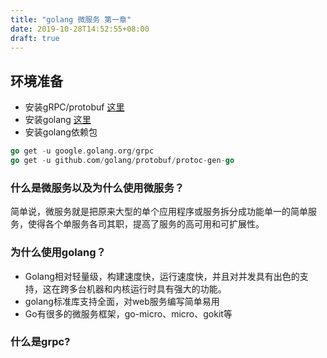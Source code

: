 ```yaml
---
title: "golang 微服务 第一章"
date: 2019-10-28T14:52:55+08:00
draft: true
---
```


## 环境准备
- 安装gRPC/protobuf [这里](https://grpc.io/docs/quickstart/go/)
- 安装golang [这里](https://golang.org/doc/install)
- 安装golang依赖包

```go
go get -u google.golang.org/grpc
go get -u github.com/golang/protobuf/protoc-gen-go
```

### 什么是微服务以及为什么使用微服务？
简单说，微服务就是把原来大型的单个应用程序或服务拆分成功能单一的简单服务，使得各个单服务各司其职，提高了服务的高可用和可扩展性。


### 为什么使用golang？
- Golang相对轻量级，构建速度快，运行速度快，并且对并发具有出色的支持，这在跨多台机器和内核运行时具有强大的功能。
- golang标准库支持全面，对web服务编写简单易用
- Go有很多的微服务框架，go-micro、micro、gokit等


### 什么是grpc?





